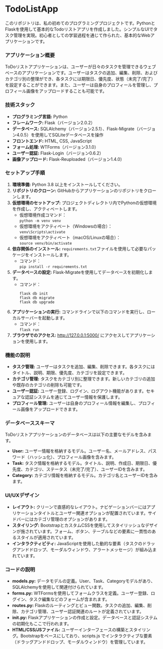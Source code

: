 

# TodoListApp
このリポジトリは、私の初めてのプログラミングプロジェクトです。PythonとFlaskを使用して基本的なTodoリストアプリを作成しました。シンプルなUIでタスク管理を実現。初心者としての学習過程を通じて作られた、基本的なWebアプリケーションです。

### アプリケーション概要
ToDoリストアプリケーションは、ユーザーが日々のタスクを管理できるウェブベースのアプリケーションです。ユーザーはタスクの追加、編集、削除、およびカテゴリ別の整理ができ、各タスクには期限日、優先度、状態（未完了/完了）を設定することができます。また、ユーザーは自身のプロフィールを管理し、プロフィール画像をアップロードすることも可能です。

### 技術スタック
- **プログラミング言語:** Python
- **フレームワーク:** Flask（バージョン2.0.2）
- **データベース:** SQLAlchemy（バージョン2.5.1）、Flask-Migrate（バージョン4.0.5）を使用してSQLiteデータベースを操作
- **フロントエンド:** HTML, CSS, JavaScript
- **フォーム処理:** WTForms（バージョン3.1.0）
- **ユーザー認証:** Flask-Login（バージョン0.6.2）
- **画像アップロード:** Flask-Reuploaded（バージョン1.4.0）

### セットアップ手順

1. **環境準備:** Python 3.8 以上をインストールしてください。
2. **リポジトリのクローン:** GitHubからアプリケーションのリポジトリをクローンします。
3. **仮想環境のセットアップ:** プロジェクトディレクトリ内でPythonの仮想環境を作成し、アクティベートします。
   - 仮想環境作成コマンド：  
     `python -m venv venv`
   - 仮想環境をアクティベート（Windowsの場合）：  
     `venv\Scripts\activate`
   - 仮想環境をアクティベート（macOS/Linuxの場合）：  
     `source venv/bin/activate`
4. **依存関係のインストール:** `requirements.txt`ファイルを使用して必要なパッケージをインストールします。
   - コマンド：  
     `pip install -r requirements.txt`
5. **データベースの設定:** Flask-Migrateを使用してデータベースを初期化します。
   - コマンド：  
     ```
     flask db init
     flask db migrate
     flask db upgrade
     ```
6. **アプリケーションの実行:** コマンドラインで以下のコマンドを実行し、ローカルサーバーを起動します。
   - コマンド：  
     `flask run`
7. **ブラウザでのアクセス:** http://127.0.0.1:5000/ にアクセスしてアプリケーションを使用します。

### 機能の説明  
- **タスク管理:** ユーザーはタスクを追加、編集、削除できます。各タスクにはタイトル、説明、期限、優先度、カテゴリを設定できます。  
- **カテゴリ管理:** タスクをカテゴリ別に整理できます。新しいカテゴリの追加や既存のカテゴリの削除も可能です。  
- **ユーザー認証:** ユーザー登録、ログイン、ログアウト機能があります。セキュアな認証システムを通じてユーザー情報を保護します。  
- **プロフィール管理:** ユーザーは自身のプロフィール情報を編集し、プロフィール画像をアップロードできます。  

### データベーススキーマ  
ToDoリストアプリケーションのデータベースは以下の主要なモデルを含みます。  
- **User:** ユーザー情報を格納するモデル。ユーザー名、メールアドレス、パスワード（ハッシュ化）、プロフィール画像を含みます。  
- **Task:** タスク情報を格納するモデル。タイトル、説明、作成日、期限日、優先度、カテゴリ、ステータス（未完了/完了）、ユーザーIDを含みます。  
- **Category:** カテゴリ情報を格納するモデル。カテゴリ名とユーザーIDを含みます。  

### UI/UXデザイン  
- **レイアウト:** クリーンで直感的なレイアウト。ナビゲーションバーにはアプリケーションタイトルとユーザー関連オプションが配置されています。サイドバーにはカテゴリ管理のオプションがあります。  
- **スタイリング:** BootstrapとカスタムCSSを使用してスタイリッシュなデザインが施されています。フォーム、ボタン、テーブルなどの要素に一貫性のあるスタイルが適用されています。  
- **インタラクティビティ:** JavaScriptを使用した動的な要素（タスクのドラッグアンドドロップ、モーダルウィンドウ、アラートメッセージ）が組み込まれています。  


### コードの説明  
- **models.py:** データモデルの定義。User、Task、Categoryモデルがあり、SQLAlchemyを使用して関連付けられています。  
- **forms.py:** WTFormsを使用してフォームクラスを定義。ユーザー登録、ログイン、タスク編集などのフォームが含まれます。  
- **routes.py:** Flaskのルーティングとビュー関数。タスクの追加、編集、削除、カテゴリ管理、ユーザー認証関連のルートが定義されています。  
- **__init__.py:** Flaskアプリケーションの作成と設定。データベースと認証システムの初期化もここで行われます。  
- **HTML/CSS/JSファイル:** ユーザーインターフェースの構築とスタイリング。Bootstrapをベースにしており、scripts.js でインタラクティブな要素（ドラッグアンドドロップ、モーダルウィンドウ）を管理しています。  
